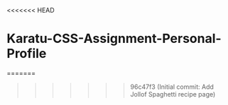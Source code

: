 <<<<<<< HEAD
# Karatu-CSS-Assignment-Personal-Profile
=======
 
>>>>>>> 96c47f3 (Initial commit: Add Jollof Spaghetti recipe page)

